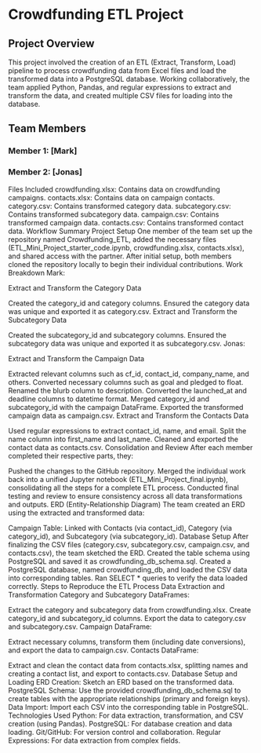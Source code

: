 # Crowdfunding ETL Project
## Project Overview
This project involved the creation of an ETL (Extract, Transform, Load) pipeline to process crowdfunding data from Excel files and load the transformed data into a PostgreSQL database. Working collaboratively, the team applied Python, Pandas, and regular expressions to extract and transform the data, and created multiple CSV files for loading into the database.

## Team Members
### Member 1: [Mark]
### Member 2: [Jonas]
Files Included
crowdfunding.xlsx: Contains data on crowdfunding campaigns.
contacts.xlsx: Contains data on campaign contacts.
category.csv: Contains transformed category data.
subcategory.csv: Contains transformed subcategory data.
campaign.csv: Contains transformed campaign data.
contacts.csv: Contains transformed contact data.
Workflow Summary
Project Setup
One member of the team set up the repository named Crowdfunding_ETL, added the necessary files (ETL_Mini_Project_starter_code.ipynb, crowdfunding.xlsx, contacts.xlsx), and shared access with the partner.
After initial setup, both members cloned the repository locally to begin their individual contributions.
Work Breakdown
Mark:

Extract and Transform the Category Data

Created the category_id and category columns.
Ensured the category data was unique and exported it as category.csv.
Extract and Transform the Subcategory Data

Created the subcategory_id and subcategory columns.
Ensured the subcategory data was unique and exported it as subcategory.csv.
Jonas:

Extract and Transform the Campaign Data

Extracted relevant columns such as cf_id, contact_id, company_name, and others.
Converted necessary columns such as goal and pledged to float.
Renamed the blurb column to description.
Converted the launched_at and deadline columns to datetime format.
Merged category_id and subcategory_id with the campaign DataFrame.
Exported the transformed campaign data as campaign.csv.
Extract and Transform the Contacts Data

Used regular expressions to extract contact_id, name, and email.
Split the name column into first_name and last_name.
Cleaned and exported the contact data as contacts.csv.
Consolidation and Review
After each member completed their respective parts, they:

Pushed the changes to the GitHub repository.
Merged the individual work back into a unified Jupyter notebook (ETL_Mini_Project_final.ipynb), consolidating all the steps for a complete ETL process.
Conducted final testing and review to ensure consistency across all data transformations and outputs.
ERD (Entity-Relationship Diagram)
The team created an ERD using the extracted and transformed data:

Campaign Table: Linked with Contacts (via contact_id), Category (via category_id), and Subcategory (via subcategory_id).
Database Setup
After finalizing the CSV files (category.csv, subcategory.csv, campaign.csv, and contacts.csv), the team sketched the ERD.
Created the table schema using PostgreSQL and saved it as crowdfunding_db_schema.sql.
Created a PostgreSQL database, named crowdfunding_db, and loaded the CSV data into corresponding tables.
Ran SELECT * queries to verify the data loaded correctly.
Steps to Reproduce the ETL Process
Data Extraction and Transformation
Category and Subcategory DataFrames:

Extract the category and subcategory data from crowdfunding.xlsx.
Create category_id and subcategory_id columns.
Export the data to category.csv and subcategory.csv.
Campaign DataFrame:

Extract necessary columns, transform them (including date conversions), and export the data to campaign.csv.
Contacts DataFrame:

Extract and clean the contact data from contacts.xlsx, splitting names and creating a contact list, and export to contacts.csv.
Database Setup and Loading
ERD Creation: Sketch an ERD based on the transformed data.
PostgreSQL Schema:
Use the provided crowdfunding_db_schema.sql to create tables with the appropriate relationships (primary and foreign keys).
Data Import:
Import each CSV into the corresponding table in PostgreSQL.
Technologies Used
Python: For data extraction, transformation, and CSV creation (using Pandas).
PostgreSQL: For database creation and data loading.
Git/GitHub: For version control and collaboration.
Regular Expressions: For data extraction from complex fields.
